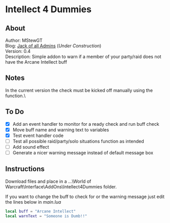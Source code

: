 # Intellect 4 Dummies

## About

Author: MStewGT\
Blog: [Jack of all Admins](http://www.jackofalladmins.com) (*Under Construction*)\
Version: 0.4\
Description: Simple addon to warn if a member of your party/raid does not have the Arcane Intellect buff

## Notes

In the current version the check must be kicked off manually using the function.\

## To Do

- [x] Add an event handler to monitor for a ready check and run buff check
- [x] Move buff name and warning text to variables
- [x] Test event handler code
- [ ] Test all possible raid/party/solo situations function as intended
- [ ] Add sound effect
- [ ] Generate a nicer warning message instead of default message box

## Instructions

Download files and place in a ...\World of Warcraft\Interface\AddOns\Intellect4Dummies folder.

If you want to change the buff to check for or the warning message just edit the lines below in *main.lua*

```lua
local buff = "Arcane Intellect"
local warnText = "Someone is Dumb!!"
```